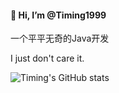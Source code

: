 #### 👋 Hi, I’m @Timing1999

一个平平无奇的Java开发  

I just don't care it.

![Timing's GitHub stats](https://github-readme-stats.vercel.app/api?username=Timing1999&bg_color=30,e96443,904e95&title_color=fff&text_color=fff)



<!---
Timing1999/Timing1999 is a ✨ special ✨ repository because its `README.md` (this file) appears on your GitHub profile.
You can click the Preview link to take a look at your changes.
--->
